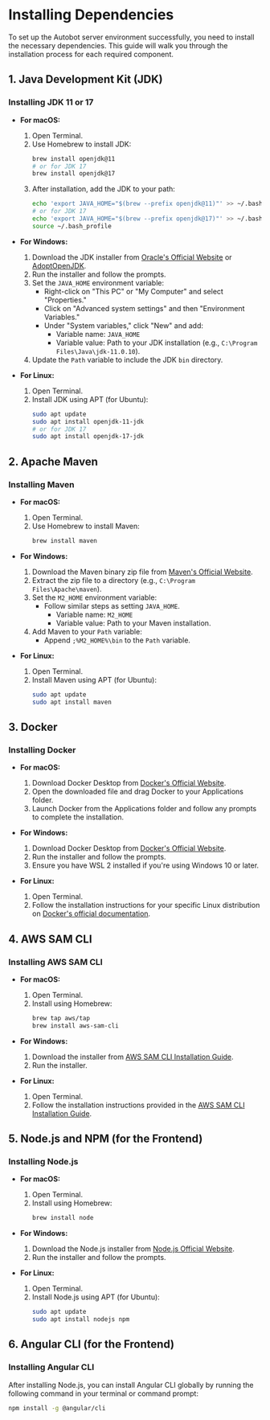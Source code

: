 # Installing Dependencies

To set up the Autobot server environment successfully, you need to install the necessary dependencies. This guide will walk you through the installation process for each required component.

## 1. Java Development Kit (JDK)

### Installing JDK 11 or 17

- **For macOS:**
  1. Open Terminal.
  2. Use Homebrew to install JDK:
     ```bash
     brew install openjdk@11
     # or for JDK 17
     brew install openjdk@17
     ```
  3. After installation, add the JDK to your path:
     ```bash
     echo 'export JAVA_HOME="$(brew --prefix openjdk@11)"' >> ~/.bash_profile
     # or for JDK 17
     echo 'export JAVA_HOME="$(brew --prefix openjdk@17)"' >> ~/.bash_profile
     source ~/.bash_profile
     ```

- **For Windows:**
  1. Download the JDK installer from [Oracle's Official Website](https://www.oracle.com/java/technologies/javase-jdk11-downloads.html) or [AdoptOpenJDK](https://adoptopenjdk.net/).
  2. Run the installer and follow the prompts.
  3. Set the `JAVA_HOME` environment variable:
     - Right-click on "This PC" or "My Computer" and select "Properties."
     - Click on "Advanced system settings" and then "Environment Variables."
     - Under "System variables," click "New" and add:
       - Variable name: `JAVA_HOME`
       - Variable value: Path to your JDK installation (e.g., `C:\Program Files\Java\jdk-11.0.10`).
  4. Update the `Path` variable to include the JDK `bin` directory.

- **For Linux:**
  1. Open Terminal.
  2. Install JDK using APT (for Ubuntu):
     ```bash
     sudo apt update
     sudo apt install openjdk-11-jdk
     # or for JDK 17
     sudo apt install openjdk-17-jdk
     ```

## 2. Apache Maven

### Installing Maven

- **For macOS:**
  1. Open Terminal.
  2. Use Homebrew to install Maven:
     ```bash
     brew install maven
     ```

- **For Windows:**
  1. Download the Maven binary zip file from [Maven's Official Website](https://maven.apache.org/download.cgi).
  2. Extract the zip file to a directory (e.g., `C:\Program Files\Apache\maven`).
  3. Set the `M2_HOME` environment variable:
     - Follow similar steps as setting `JAVA_HOME`.
       - Variable name: `M2_HOME`
       - Variable value: Path to your Maven installation.
  4. Add Maven to your `Path` variable:
     - Append `;%M2_HOME%\bin` to the `Path` variable.

- **For Linux:**
  1. Open Terminal.
  2. Install Maven using APT (for Ubuntu):
     ```bash
     sudo apt update
     sudo apt install maven
     ```

## 3. Docker

### Installing Docker

- **For macOS:**
  1. Download Docker Desktop from [Docker's Official Website](https://www.docker.com/products/docker-desktop).
  2. Open the downloaded file and drag Docker to your Applications folder.
  3. Launch Docker from the Applications folder and follow any prompts to complete the installation.

- **For Windows:**
  1. Download Docker Desktop from [Docker's Official Website](https://www.docker.com/products/docker-desktop).
  2. Run the installer and follow the prompts.
  3. Ensure you have WSL 2 installed if you're using Windows 10 or later.

- **For Linux:**
  1. Open Terminal.
  2. Follow the installation instructions for your specific Linux distribution on [Docker's official documentation](https://docs.docker.com/engine/install/).

## 4. AWS SAM CLI

### Installing AWS SAM CLI

- **For macOS:**
  1. Open Terminal.
  2. Install using Homebrew:
     ```bash
     brew tap aws/tap
     brew install aws-sam-cli
     ```

- **For Windows:**
  1. Download the installer from [AWS SAM CLI Installation Guide](https://docs.aws.amazon.com/serverless-application-model/latest/userguide/serverless-sam-cli-install.html).
  2. Run the installer.

- **For Linux:**
  1. Open Terminal.
  2. Follow the installation instructions provided in the [AWS SAM CLI Installation Guide](https://docs.aws.amazon.com/serverless-application-model/latest/userguide/serverless-sam-cli-install.html).

## 5. Node.js and NPM (for the Frontend)

### Installing Node.js

- **For macOS:**
  1. Open Terminal.
  2. Install using Homebrew:
     ```bash
     brew install node
     ```

- **For Windows:**
  1. Download the Node.js installer from [Node.js Official Website](https://nodejs.org/en/download/).
  2. Run the installer and follow the prompts.

- **For Linux:**
  1. Open Terminal.
  2. Install Node.js using APT (for Ubuntu):
     ```bash
     sudo apt update
     sudo apt install nodejs npm
     ```

## 6. Angular CLI (for the Frontend)

### Installing Angular CLI

After installing Node.js, you can install Angular CLI globally by running the following command in your terminal or command prompt:

```bash
npm install -g @angular/cli
```